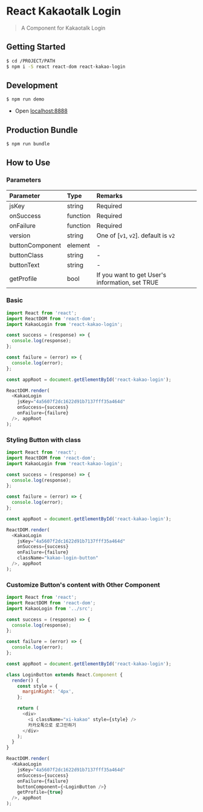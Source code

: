 # React Kakaotalk Login
> A Component for Kakaotalk Login

## Getting Started
```sh
$ cd /PROJECT/PATH
$ npm i -S react react-dom react-kakao-login
```

## Development
```sh
$ npm run demo
```
- Open [localhost:8888](http://localhost:8888)

## Production Bundle
```sh
$ npm run bundle
```

## How to Use
### Parameters
| Parameter        | Type       | Remarks                                         |
|:-----------------|:-----------|:------------------------------------------------|
| jsKey            | string     | Required                                        |
| onSuccess        | function   | Required                                        |
| onFailure        | function   | Required                                        |
| version          | string     | One of [`v1`, `v2`]. default is `v2`            |
| buttonComponent  | element    | -                                               |
| buttonClass      | string     | -                                               |
| buttonText       | string     | -                                               |
| getProfile       | bool       | If you want to get User's information, set TRUE |

### Basic
```js
import React from 'react';
import ReactDOM from 'react-dom';
import KakaoLogin from 'react-kakao-login';

const success = (response) => {
  console.log(response);
};

const failure = (error) => {
  console.log(error);
};

const appRoot = document.getElementById('react-kakao-login');

ReactDOM.render(
  <KakaoLogin
    jsKey="4a5607f2dc1622d91b7137fff35a464d"
    onSuccess={success}
    onFailure={failure}
  />, appRoot
);
```

### Styling Button with class
```js
import React from 'react';
import ReactDOM from 'react-dom';
import KakaoLogin from 'react-kakao-login';

const success = (response) => {
  console.log(response);
};

const failure = (error) => {
  console.log(error);
};

const appRoot = document.getElementById('react-kakao-login');

ReactDOM.render(
  <KakaoLogin
    jsKey="4a5607f2dc1622d91b7137fff35a464d"
    onSuccess={success}
    onFailure={failure}
    className="kakao-login-button"
  />, appRoot
);
```

### Customize Button's content with Other Component
```js
import React from 'react';
import ReactDOM from 'react-dom';
import KakaoLogin from '../src';

const success = (response) => {
  console.log(response);
};

const failure = (error) => {
  console.log(error);
};

const appRoot = document.getElementById('react-kakao-login');

class LoginButton extends React.Component {
  render() {
    const style = {
      marginRight: '4px',
    };

    return (
      <div>
        <i className="xi-kakao" style={style} />
        카카오톡으로 로그인하기
      </div>
    );
  }
}

ReactDOM.render(
  <KakaoLogin
    jsKey="4a5607f2dc1622d91b7137fff35a464d"
    onSuccess={success}
    onFailure={failure}
    buttonComponent={<LoginButton />}
    getProfile={true}
  />, appRoot
);
```
